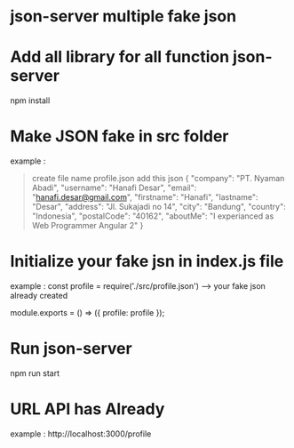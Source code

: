 # json-server multiple fake json

# Add all library for all function json-server
npm install

# Make JSON fake in src folder
  example :
  > create file name profile.json
  > add this json
  {
    "company": "PT. Nyaman Abadi",
    "username": "Hanafi Desar",
    "email": "hanafi.desar@gmail.com",
    "firstname": "Hanafi",
    "lastname": "Desar",
    "address": "Jl. Sukajadi no 14",
    "city": "Bandung",
    "country": "Indonesia",
    "postalCode": "40162",
    "aboutMe": "I experianced as Web Programmer Angular 2"
  }
# Initialize your fake jsn in index.js file
  example :
  const profile = require('./src/profile.json') --> your fake json already created

  module.exports = () => ({
  profile: profile
  });

# Run json-server
npm run start

# URL API has Already
example :
http://localhost:3000/profile
